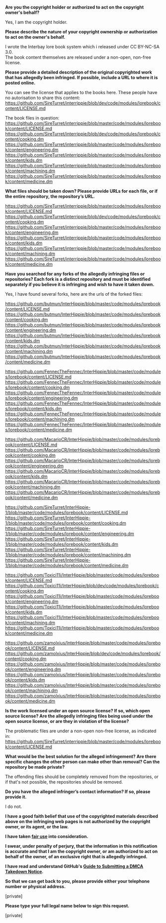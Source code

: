 **Are you the copyright holder or authorized to act on the copyright owner's behalf?**

Yes, I am the copyright holder.

**Please describe the nature of your copyright ownership or authorization to act on the owner's behalf.**

I wrote the Interbay lore book system which i released under CC BY-NC-SA 3.0.  
The book content themselves are released under a non-open, non-free license.

**Please provide a detailed description of the original copyrighted work that has allegedly been infringed. If possible, include a URL to where it is posted online.**

You can see the license that applies to the books here. These people have no autorisation to share this content:  
https://github.com/SireTurret/interrippie/blob/dev/code/modules/lorebook/content/LICENSE.md

The book files in question:  
https://github.com/SireTurret/interrippie/blob/master/code/modules/lorebook/content/LICENSE.md  
https://github.com/SireTurret/interrippie/blob/dev/code/modules/lorebook/content/cooking.dm  
https://github.com/SireTurret/interrippie/blob/master/code/modules/lorebook/content/engineering.dm  
https://github.com/SireTurret/interrippie/blob/master/code/modules/lorebook/content/kids.dm  
https://github.com/SireTurret/interrippie/blob/master/code/modules/lorebook/content/machining.dm  
https://github.com/SireTurret/interrippie/blob/master/code/modules/lorebook/content/medicine.dm  

**What files should be taken down? Please provide URLs for each file, or if the entire repository, the repository’s URL.**

https://github.com/SireTurret/interrippie/blob/master/code/modules/lorebook/content/LICENSE.md  
https://github.com/SireTurret/interrippie/blob/dev/code/modules/lorebook/content/cooking.dm  
https://github.com/SireTurret/interrippie/blob/master/code/modules/lorebook/content/engineering.dm  
https://github.com/SireTurret/interrippie/blob/master/code/modules/lorebook/content/kids.dm  
https://github.com/SireTurret/interrippie/blob/master/code/modules/lorebook/content/machining.dm  
https://github.com/SireTurret/interrippie/blob/master/code/modules/lorebook/content/medicine.dm  

**Have you searched for any forks of the allegedly infringing files or repositories? Each fork is a distinct repository and must be identified separately if you believe it is infringing and wish to have it taken down.**

Yes, I have found several forks, here are the urls of the forked files:

https://github.com/butmun/InterHippie/blob/master/code/modules/lorebook/content/LICENSE.md  
https://github.com/butmun/InterHippie/blob/master/code/modules/lorebook/content/cooking.dm  
https://github.com/butmun/InterHippie/blob/master/code/modules/lorebook/content/engineering.dm  
https://github.com/butmun/InterHippie/blob/master/code/modules/lorebook/content/kids.dm  
https://github.com/butmun/InterHippie/blob/master/code/modules/lorebook/content/machining.dm  
https://github.com/butmun/InterHippie/blob/master/code/modules/lorebook/content/medicine.dm  

https://github.com/FennecTheFennec/InterHippie/blob/master/code/modules/lorebook/content/LICENSE.md  
https://github.com/FennecTheFennec/InterHippie/blob/master/code/modules/lorebook/content/cooking.dm  
https://github.com/FennecTheFennec/InterHippie/blob/master/code/modules/lorebook/content/engineering.dm  
https://github.com/FennecTheFennec/InterHippie/blob/master/code/modules/lorebook/content/kids.dm  
https://github.com/FennecTheFennec/InterHippie/blob/master/code/modules/lorebook/content/machining.dm  
https://github.com/FennecTheFennec/InterHippie/blob/master/code/modules/lorebook/content/medicine.dm  

https://github.com/MacarioCR/InterHippie/blob/master/code/modules/lorebook/content/LICENSE.md  
https://github.com/MacarioCR/InterHippie/blob/master/code/modules/lorebook/content/cooking.dm  
https://github.com/MacarioCR/InterHippie/blob/master/code/modules/lorebook/content/engineering.dm  
https://github.com/MacarioCR/InterHippie/blob/master/code/modules/lorebook/content/kids.dm  
https://github.com/MacarioCR/InterHippie/blob/master/code/modules/lorebook/content/machining.dm  
https://github.com/MacarioCR/InterHippie/blob/master/code/modules/lorebook/content/medicine.dm  

https://github.com/SireTurret/InterHippie-1/blob/master/code/modules/lorebook/content/LICENSE.md  
https://github.com/SireTurret/InterHippie-1/blob/master/code/modules/lorebook/content/cooking.dm  
https://github.com/SireTurret/InterHippie-1/blob/master/code/modules/lorebook/content/engineering.dm  
https://github.com/SireTurret/InterHippie-1/blob/master/code/modules/lorebook/content/kids.dm  
https://github.com/SireTurret/InterHippie-1/blob/master/code/modules/lorebook/content/machining.dm  
https://github.com/SireTurret/InterHippie-1/blob/master/code/modules/lorebook/content/medicine.dm  

https://github.com/Toxici11i/InterHippie/blob/master/code/modules/lorebook/content/LICENSE.md  
https://github.com/Toxici11i/InterHippie/blob/dev/code/modules/lorebook/content/cooking.dm  
https://github.com/Toxici11i/InterHippie/blob/master/code/modules/lorebook/content/engineering.dm  
https://github.com/Toxici11i/InterHippie/blob/master/code/modules/lorebook/content/kids.dm  
https://github.com/Toxici11i/InterHippie/blob/master/code/modules/lorebook/content/machining.dm  
https://github.com/Toxici11i/InterHippie/blob/master/code/modules/lorebook/content/medicine.dm  

https://github.com/zamolxius/InterHippie/blob/master/code/modules/lorebook/content/LICENSE.md  
https://github.com/zamolxius/InterHippie/blob/dev/code/modules/lorebook/content/cooking.dm  
https://github.com/zamolxius/InterHippie/blob/master/code/modules/lorebook/content/engineering.dm  
https://github.com/zamolxius/InterHippie/blob/master/code/modules/lorebook/content/kids.dm  
https://github.com/zamolxius/InterHippie/blob/master/code/modules/lorebook/content/machining.dm  
https://github.com/zamolxius/InterHippie/blob/master/code/modules/lorebook/content/medicine.dm  

**Is the work licensed under an open source license? If so, which open source license? Are the allegedly infringing files being used under the open source license, or are they in violation of the license?**

The problematic files are under a non-open non-free license, as indicated in:  
https://github.com/SireTurret/interrippie/blob/master/code/modules/lorebook/content/LICENSE.md

**What would be the best solution for the alleged infringement? Are there specific changes the other person can make other than removal? Can the repository be made private?**

The offending files should be completely removed from the repositories, or if that's not possible, the repositories should be removed.

**Do you have the alleged infringer’s contact information? If so, please provide it.**

I do not.

**I have a good faith belief that use of the copyrighted materials described above on the infringing web pages is not authorized by the copyright owner, or its agent, or the law.**

**I have taken <a href="https://www.lumendatabase.org/topics/22">fair use</a> into consideration.**

**I swear, under penalty of perjury, that the information in this notification is accurate and that I am the copyright owner, or am authorized to act on behalf of the owner, of an exclusive right that is allegedly infringed.**

**I have read and understand GitHub's <a href="https://help.github.com/articles/guide-to-submitting-a-dmca-takedown-notice/">Guide to Submitting a DMCA Takedown Notice</a>.**

**So that we can get back to you, please provide either your telephone number or physical address.**

[private]

**Please type your full legal name below to sign this request.**

[private]
